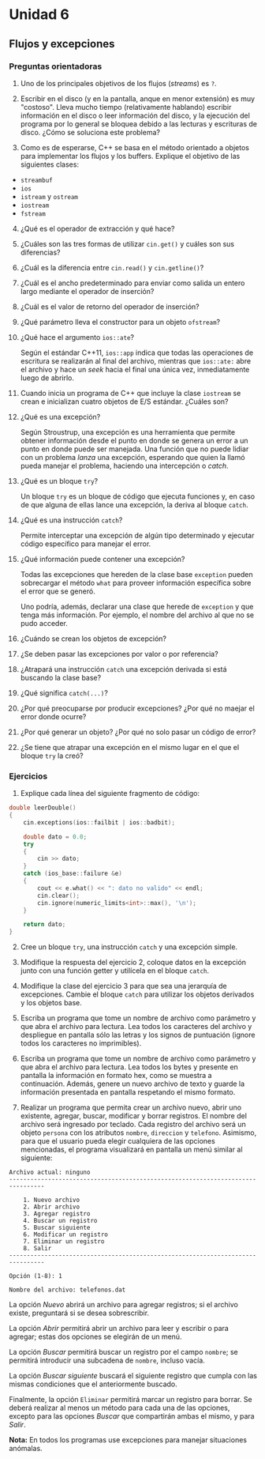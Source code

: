 # Unidad 6

## Flujos y excepciones

### Preguntas orientadoras

1. Uno de los principales objetivos de los flujos (_streams_) es `?`.

2. Escribir en el disco (y en la pantalla, anque en menor extensión) es muy "costoso". Lleva mucho tiempo (relativamente hablando) escribir información en el disco o leer información del disco, y la ejecución del programa por lo general se bloquea debido a las lecturas y escrituras de disco. ¿Cómo se soluciona este problema?

3. Como es de esperarse, C++ se basa en el método orientado a objetos para implementar los flujos y los buffers. Explique el objetivo de las siguientes clases:

- `streambuf`
- `ios`
- `istream` y `ostream`
- `iostream`
- `fstream`

4. ¿Qué es el operador de extracción y qué hace?

5. ¿Cuáles son las tres formas de utilizar `cin.get()` y cuáles son sus diferencias?

6. ¿Cuál es la diferencia entre `cin.read()` y `cin.getline()`?

7. ¿Cuál es el ancho predeterminado para enviar como salida un entero largo mediante el operador de inserción?

8. ¿Cuál es el valor de retorno del operador de inserción?

9. ¿Qué parámetro lleva el constructor para un objeto `ofstream`?

10. ¿Qué hace el argumento `ios::ate`?

    Según el estándar C++11, `ios::app` indica que todas las operaciones
    de escritura se realizarán al final del archivo, mientras que 
    `ios::ate:` abre el archivo y hace un _seek_ hacia el final una única
    vez, inmediatamente luego de abrirlo.

11. Cuando inicia un programa de C++ que incluye la clase `iostream` se crean e inicializan cuatro objetos de E/S estándar. ¿Cuáles son?

12. ¿Qué es una excepción?

    Según Stroustrup, una excepción es una herramienta que permite obtener
    información desde el punto en donde se genera un error a un punto en 
    donde puede ser manejada. Una función que no puede lidiar con un problema
    _lanza_ una excepción, esperando que quien la llamó pueda manejar el
    problema, haciendo una intercepción o _catch_.

13. ¿Qué es un bloque `try`?

    Un bloque `try` es un bloque de código que ejecuta funciones y, 
    en caso de que alguna de ellas lance una excepción, la deriva al bloque
    `catch`.

14. ¿Qué es una instrucción `catch`?

    Permite interceptar una excepción de algún tipo determinado y ejecutar
    código específico para manejar el error.

15. ¿Qué información puede contener una excepción?

    Todas las excepciones que hereden de la clase base `exception` pueden
    sobrecargar el método `what` para proveer información específica
    sobre el error que se generó.

    Uno podría, además, declarar una clase que herede de `exception`
    y que tenga más información. Por ejemplo, el nombre del archivo al que
    no se pudo acceder.

16. ¿Cuándo se crean los objetos de excepción?

17. ¿Se deben pasar las excepciones por valor o por referencia?

18. ¿Atrapará una instrucción `catch` una excepción derivada si está buscando la clase base?

19. ¿Qué significa `catch(...)`?

20. ¿Por qué preocuparse por producir excepciones? ¿Por qué no maejar el error donde ocurre?

21. ¿Por qué generar un objeto? ¿Por qué no solo pasar un código de error?

22. ¿Se tiene que atrapar una excepción en el mismo lugar en el que el bloque `try` la creó?

### Ejercicios

1. Explique cada línea del siguiente fragmento de código:

```cpp
double leerDouble()
{
    cin.exceptions(ios::failbit | ios::badbit);

    double dato = 0.0;
    try
    {
        cin >> dato;
    }
    catch (ios_base::failure &e)
    {
        cout << e.what() << ": dato no valido" << endl;
        cin.clear();
        cin.ignore(numeric_limits<int>::max(), '\n');
    }

    return dato;
}
```

2. Cree un bloque `try`, una instrucción `catch` y una excepción simple.

3. Modifique la respuesta del ejercicio 2, coloque datos en la excepción junto con una función getter y utilícela en el bloque `catch`.

4. Modifique la clase del ejercicio 3 para que sea una jerarquía de excepciones. Cambie el bloque `catch` para utilizar los objetos derivados y los objetos base.

5. Escriba un programa que tome un nombre de archivo como parámetro y que abra el archivo para lectura. Lea todos los caracteres del archivo y despliegue en pantalla sólo las letras y los signos de puntuación (ignore todos los caracteres no imprimibles).

6. Escriba un programa que tome un nombre de archivo como parámetro y que abra el archivo para lectura. Lea todos los bytes y presente en pantalla la información en formato hex, como se muestra a continuación. Además, genere un nuevo archivo de texto y guarde la información presentada en pantalla respetando el mismo formato.

7. Realizar un programa que permita crear un archivo nuevo, abrir uno existente, agregar, buscar, modificar y borrar registros. El nombre del archivo será ingresado por teclado. Cada registro del archivo será un objeto `persona` con los atributos `nombre`, `direccion` y `telefono`. Asimismo, para que el usuario pueda elegir cualquiera de las opciones mencionadas, el programa visualizará en pantalla un menú similar al siguiente:

```
Archivo actual: ninguno
--------------------------------------------------------------------------------

    1. Nuevo archivo
    2. Abrir archivo
    3. Agregar registro
    4. Buscar un registro
    5. Buscar siguiente
    6. Modificar un registro
    7. Eliminar un registro
    8. Salir
--------------------------------------------------------------------------------

Opción (1-8): 1

Nombre del archivo: telefonos.dat
```

La opción _Nuevo_ abrirá un archivo para agregar registros; si el archivo existe, preguntará si se desea sobrescribir.

La opción _Abrir_ permitirá abrir un archivo para leer y escribir o para agregar; estas dos opciones se elegirán de un menú.

La opción _Buscar_ permitirá buscar un registro por el campo `nombre`; se permitirá introducir una subcadena de `nombre`, incluso vacía.

La opción _Buscar siguiente_ buscará el siguiente registro que cumpla con las mismas condiciones que el anteriormente buscado.

Finalmente, la opción `Eliminar` permitirá marcar un registro para borrar. Se deberá realizar al menos un método para cada una de las opciones, excepto para las opciones _Buscar_ que compartirán ambas el mismo, y para _Salir_.

**Nota:** En todos los programas use excepciones para manejar situaciones anómalas.
